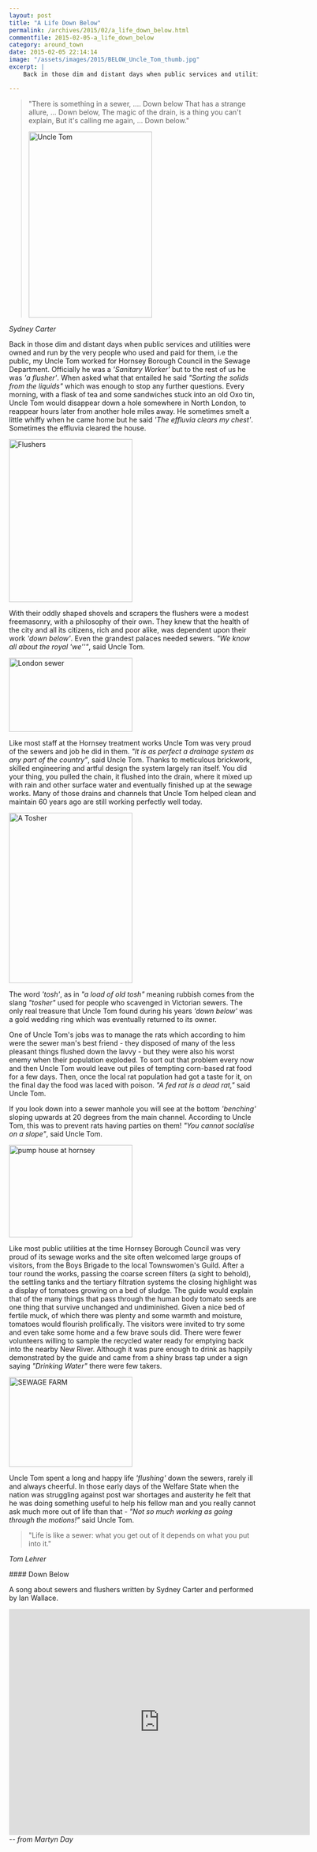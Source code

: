 ```yaml
---
layout: post
title: "A Life Down Below"
permalink: /archives/2015/02/a_life_down_below.html
commentfile: 2015-02-05-a_life_down_below
category: around_town
date: 2015-02-05 22:14:14
image: "/assets/images/2015/BELOW_Uncle_Tom_thumb.jpg"
excerpt: |
    Back in those dim and distant days when public services and utilities were owned and run by the very people who used and paid for them, i.e the public, my Uncle Tom worked for Hornsey Borough Council in the Sewage Department.  Officially he was a <em>'Sanitary Worker'</em> but to the rest of us he was <em>'a flusher'</em>. When asked what that entailed he said <em>"Sorting the solids from the liquids"</em> which was enough to stop any further questions.

---
```


> "There is something in a sewer, .... Down below
>  That has a strange allure, ... Down below,
>  The magic of the drain, is a thing you can't explain,
>  But it's calling me again, ... Down below."
> 
>  <a href="/assets/images/2015/BELOW_Uncle_Tom.jpg" title="See larger version of - Uncle Tom"><img src="/assets/images/2015/BELOW_Uncle_Tom_thumb.jpg" width="250" height="377" alt="Uncle Tom" class="photo right" /></a>
> 
 <cite>Sydney Carter</cite>

Back in those dim and distant days when public services and utilities were owned and run by the very people who used and paid for them, i.e the public, my Uncle Tom worked for Hornsey Borough Council in the Sewage Department. Officially he was a <em>'Sanitary Worker'</em> but to the rest of us he was <em>'a flusher'</em>. When asked what that entailed he said <em>"Sorting the solids from the liquids"</em> which was enough to stop any further questions. Every morning, with a flask of tea and some sandwiches stuck into an old Oxo tin, Uncle Tom would disappear down a hole somewhere in North London, to reappear hours later from another hole miles away. He sometimes smelt a little whiffy when he came home but he said <em>'The effluvia clears my chest'</em>. Sometimes the effluvia cleared the house.

<a href="/assets/images/2015/BELOW_Flushers.jpg" title="See larger version of - Flushers"><img src="/assets/images/2015/BELOW_Flushers_thumb.jpg" width="250" height="330" alt="Flushers" class="photo right" /></a>

With their oddly shaped shovels and scrapers the flushers were a modest freemasonry, with a philosophy of their own. They knew that the health of the city and all its citizens, rich and poor alike, was dependent upon their work <em>'down below'</em>. Even the grandest palaces needed sewers. <em>"We know all about the royal 'we''"</em>, said Uncle Tom.

<a href="/assets/images/2015/BELOW_London-sewer.jpg" title="See larger version of - London sewer"><img src="/assets/images/2015/BELOW_London-sewer_thumb.jpg" width="250" height="150" alt="London sewer" class="photo right" /></a>

Like most staff at the Hornsey treatment works Uncle Tom was very proud of the sewers and job he did in them. <em>"It is as perfect a drainage system as any part of the country"</em>, said Uncle Tom. Thanks to meticulous brickwork, skilled engineering and artful design the system largely ran itself. You did your thing, you pulled the chain, it flushed into the drain, where it mixed up with rain and other surface water and eventually finished up at the sewage works. Many of those drains and channels that Uncle Tom helped clean and maintain 60 years ago are still working perfectly well today.

<div markdown="1" class="box">
<a href="/assets/images/2015/BELOW_A_Tosher.png" title="See larger version of - A Tosher"><img src="/assets/images/2015/BELOW_A_Tosher_thumb.png" width="250" height="345" alt="A Tosher" class="left" /></a>

The word <em>'tosh'</em>, as in <em>"a load of old tosh"</em> meaning rubbish comes from the slang <em>"tosher"</em> used for people who scavenged in Victorian sewers. The only real treasure that Uncle Tom found during his years <em>'down below'</em> was a gold wedding ring which was eventually returned to its owner.

</div>
One of Uncle Tom's jobs was to manage the rats which according to him were the sewer man's best friend - they disposed of many of the less pleasant things flushed down the lavvy - but they were also his worst enemy when their population exploded. To sort out that problem every now and then Uncle Tom would leave out piles of tempting corn-based rat food for a few days. Then, once the local rat population had got a taste for it, on the final day the food was laced with poison. <em>"A fed rat is a dead rat,"</em> said Uncle Tom.

If you look down into a sewer manhole you will see at the bottom <em>'benching'</em> sloping upwards at 20 degrees from the main channel. According to Uncle Tom, this was to prevent rats having parties on them! <em>"You cannot socialise on a slope"</em>, said Uncle Tom.

<a href="/assets/images/2015/BELOW_pump_house_at_hornsey.jpg" title="See larger version of - pump house at hornsey"><img src="/assets/images/2015/BELOW_pump_house_at_hornsey_thumb.jpg" width="250" height="187" alt="pump house at hornsey" class="photo right" /></a>

Like most public utilities at the time Hornsey Borough Council was very proud of its sewage works and the site often welcomed large groups of visitors, from the Boys Brigade to the local Townswomen's Guild. After a tour round the works, passing the coarse screen filters (a sight to behold), the settling tanks and the tertiary filtration systems the closing highlight was a display of tomatoes growing on a bed of sludge. The guide would explain that of the many things that pass through the human body tomato seeds are one thing that survive unchanged and undiminished. Given a nice bed of fertile muck, of which there was plenty and some warmth and moisture, tomatoes would flourish prolifically. The visitors were invited to try some and even take some home and a few brave souls did. There were fewer volunteers willing to sample the recycled water ready for emptying back into the nearby New River. Although it was pure enough to drink as happily demonstrated by the guide and came from a shiny brass tap under a sign saying <em>"Drinking Water"</em> there were few takers.

<a href="/assets/images/2015/BELOW_SEWAGE-FARM.jpg" title="See larger version of - SEWAGE FARM"><img src="/assets/images/2015/BELOW_SEWAGE-FARM_thumb.jpg" width="250" height="182" alt="SEWAGE FARM" class="photo right" /></a>

Uncle Tom spent a long and happy life <em>'flushing'</em> down the sewers, rarely ill and always cheerful. In those early days of the Welfare State when the nation was struggling against post war shortages and austerity he felt that he was doing something useful to help his fellow man and you really cannot ask much more out of life than that - <em>"Not so much working as going through the motions!"</em> said Uncle Tom.

> "Life is like a sewer: what you get out of it depends on what you put into it."

<cite>Tom Lehrer</cite>

<div markdown="1" class="box">
#### Down Below

A song about sewers and flushers written by Sydney Carter and performed by Ian Wallace.

<iframe width="610" height="458" src="https://www.youtube-nocookie.com/embed/QHbGjA_RXaY?rel=0" frameborder="0" allowfullscreen>
</iframe>
</div>
<cite>-- from Martyn Day</cite>

